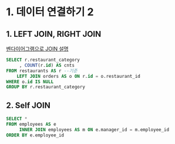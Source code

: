 # 1. 데이터 연결하기 2 

## 1. LEFT JOIN, RIGHT JOIN 
[벤다이어그램으로 JOIN 설명](https://sql-joins.leopard.in.ua/)

```sql
SELECT r.restaurant_category
     , COUNT(r.id) AS cnts
FROM restaurants AS r --기준
    LEFT JOIN orders AS o ON r.id = o.restaurant_id
WHERE o.id IS NULL
GROUP BY r.restaurant_category
```

## 2. Self JOIN 

```sql
SELECT *
FROM employees AS e
     INNER JOIN employees AS m ON e.manager_id = m.employee_id
ORDER BY e.employee_id
```